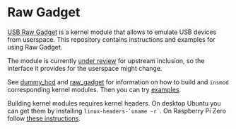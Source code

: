 Raw Gadget
==========

[USB Raw Gadget](https://github.com/google/kasan/blob/usb-fuzzer/Documentation/usb/raw-gadget.rst) is a kernel module that allows to emulate USB devices from userspace.
This repository contains instructions and examples for using Raw Gadget.

The module is currently [under review](https://patchwork.kernel.org/cover/11332295/) for upstream inclusion, so the interface it provides for the userspace might change.

See [dummy_hcd](/dummy_hcd) and [raw_gadget](/raw_gadget) for information on how to build and `insmod` corresponding kernel modules. Then you can try [examples](/examples).

Building kernel modules requires kernel headers.
On desktop Ubuntu you can get them by installing `` linux-headers-`uname -r` ``.
On Raspberry Pi Zero follow [these instructions](https://github.com/notro/rpi-source/wiki).
